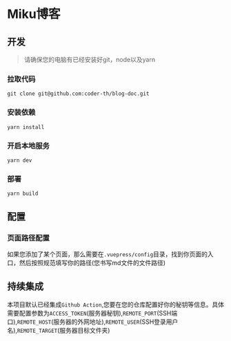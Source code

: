 # Miku博客
## 开发
> 请确保您的电脑有已经安装好git，node以及yarn
### 拉取代码
```shell
git clone git@github.com:coder-th/blog-doc.git
```
### 安装依赖
```shell
yarn install
```
### 开启本地服务
```shell
yarn dev
```

### 部署
```shell
yarn build
```
## 配置
### 页面路径配置
如果您添加了某个页面，那么需要在`.vuepress/config`目录，找到你页面的入口，然后按照规范填写你的路径(您书写md文件的文件路径)

## 持续集成
本项目默认已经集成`Github Action`,您要在您的仓库配置好你的秘钥等信息。具体需要配置参数为`ACCESS_TOKEN`(服务器秘钥),`REMOTE_PORT`(SSH端口),`REMOTE_HOST`(服务器的外网地址),`REMOTE_USER`(SSH登录用户名),`REMOTE_TARGET`(服务器目标文件夹)